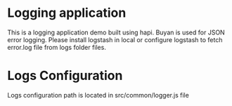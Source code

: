 # Logging application
This is a logging application demo built using hapi. Buyan is used for JSON error logging. Please install logstash in local or configure logstash to fetch error.log file from logs folder
files.
# Logs Configuration
Logs configuration path is located in src/common/logger.js file
